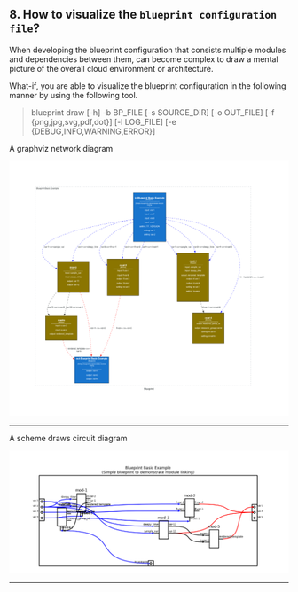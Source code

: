 ## 8. How to visualize the `blueprint configuration file`?

When developing the blueprint configuration that consists multiple modules and dependencies between them, can become complex to draw a mental picture of the overall cloud environment or architecture.

What-if, you are able to visualize the blueprint configuration in the following manner by using the following tool.

> blueprint draw [-h] -b BP_FILE [-s SOURCE_DIR] [-o OUT_FILE] [-f {png,jpg,svg,pdf,dot}] [-l LOG_FILE]
                              [-e {DEBUG,INFO,WARNING,ERROR}]

A graphviz network diagram

![Blueprint GraphViz diagram](./images/sample_bp_viz.png?raw=true "Sample Blueprint visualization - viz")

---

A scheme draws circuit diagram

![Blueprint Circuit diagram](./images/sample_bp_ic.png?raw=true "Sample Blueprint visualization - viz")


---